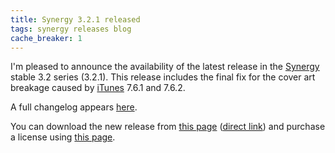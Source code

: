 ```yaml
---
title: Synergy 3.2.1 released
tags: synergy releases blog
cache_breaker: 1
---
```


I'm pleased to announce the availability of the latest release in the [Synergy](/wiki/Synergy) stable 3.2 series (3.2.1). This release includes the final fix for the cover art breakage caused by [iTunes](/wiki/iTunes) 7.6.1 and 7.6.2.

A full changelog appears [here](http://typechecked.net/a/products/synergy-classic/history/).

You can download the new release from [this page](http://typechecked.net/a/products/synergy-classic/download/) ([direct link](http://typechecked.net/download.php?item=SynergyJaguar.zip)) and purchase a license using [this page](https://typechecked.net/a/products/synergy-classic/purchase/).
